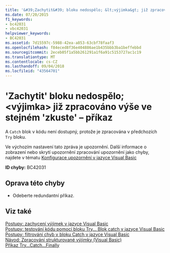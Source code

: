```yaml
---
title: '&#39;Zachytit&#39; bloku nedospělo; &lt;výjimka&gt; již zpracováno výše ve stejném &#39;zkuste&#39; – příkaz'
ms.date: 07/20/2015
f1_keywords:
- bc42031
- vbc42031
helpviewer_keywords:
- BC42031
ms.assetid: 7d15597c-5988-42ea-a853-63cbf78faaf3
ms.openlocfilehash: f84eced8f36e404886ae1b435bbb3ba1beffebbd
ms.sourcegitcommit: 2eceb05f1a5bb261291a1f6a91c5153727ac1c19
ms.translationtype: MT
ms.contentlocale: cs-CZ
ms.lasthandoff: 09/04/2018
ms.locfileid: "43564701"
---
```

# <a name="39catch39-block-never-reached-ltexceptiongt-handled-above-in-the-same-39try39-statement"></a>&#39;Zachytit&#39; bloku nedospělo; &lt;výjimka&gt; již zpracováno výše ve stejném &#39;zkuste&#39; – příkaz
A `Catch` blok v kódu není dostupný, protože je zpracována v předchozích `Try` bloku.  
  
 Ve výchozím nastavení tato zpráva je upozornění. Další informace o zobrazení nebo skrytí upozornění zpracování upozornění jako chyby, najdete v tématu [Konfigurace upozornění v jazyce Visual Basic](/visualstudio/ide/configuring-warnings-in-visual-basic)  
  
 **ID chyby:** BC42031  
  
## <a name="to-correct-this-error"></a>Oprava této chyby  
  
-   Odeberte redundantní příkaz.  
  
## <a name="see-also"></a>Viz také  
 [Postupy: zachycení výjimek v jazyce Visual Basic](https://msdn.microsoft.com/library/f3063c89-d2bf-49b1-91b5-b87edfb18b95)  
 [Postupy: testování kódu pomocí bloku Try... Blok catch v jazyce Visual Basic](https://msdn.microsoft.com/library/8368e205-ed73-4185-a247-af84fb4fafa9)  
 [Postupy: filtrování chyb v bloku Catch v jazyce Visual Basic](https://msdn.microsoft.com/library/85964d0a-56e7-4301-a96e-5eaea23b7b9b)  
 [Návod: Zpracování strukturované výjimky (Visual Basic)](https://msdn.microsoft.com/library/440da655-4b32-490b-8b16-bfe46f41fa76)  
 [Příkaz Try...Catch...Finally](../../visual-basic/language-reference/statements/try-catch-finally-statement.md)
